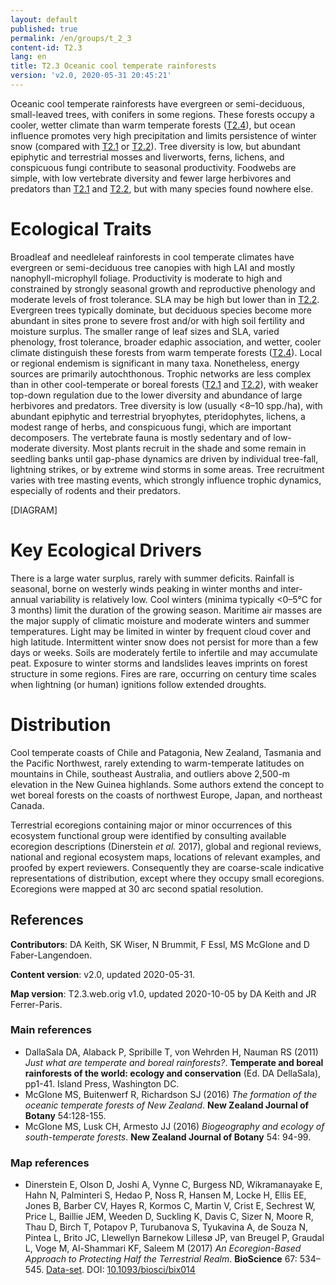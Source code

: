 ```yaml
---
layout: default
published: true
permalink: /en/groups/t_2_3
content-id: T2.3
lang: en
title: T2.3 Oceanic cool temperate rainforests
version: 'v2.0, 2020-05-31 20:45:21'
---
```


Oceanic cool temperate rainforests have evergreen or semi-deciduous, small-leaved trees, with conifers in some regions. These forests occupy a cooler, wetter climate than warm temperate forests ([T2.4](/explore/groups/T2.4)), but ocean influence promotes very high precipitation and limits persistence of winter snow (compared with [T2.1](/explore/groups/T2.1) or [T2.2](/explore/groups/T2.2)). Tree diversity is low, but abundant epiphytic and terrestrial mosses and liverworts, ferns, lichens, and conspicuous fungi contribute to seasonal productivity. Foodwebs are simple, with low vertebrate diversity and fewer large herbivores and predators than [T2.1](/explore/groups/T2.1) and [T2.2](/explore/groups/T2.2), but with many species found nowhere else.

# Ecological Traits
 
Broadleaf and needleleaf rainforests in cool temperate climates have evergreen or semi-deciduous tree canopies with high LAI and mostly nanophyll-microphyll foliage. Productivity is moderate to high and constrained by strongly seasonal growth and reproductive phenology and moderate levels of frost tolerance. SLA may be high but lower than in [T2.2](/explore/groups/T2.2). Evergreen trees typically dominate, but deciduous species become more abundant in sites prone to severe frost and/or with high soil fertility and moisture surplus. The smaller range of leaf sizes and SLA, varied phenology, frost tolerance, broader edaphic association, and wetter, cooler climate distinguish these forests from warm temperate forests ([T2.4](/explore/groups/T2.4)). Local or regional endemism is significant in many taxa. Nonetheless, energy sources are primarily autochthonous. Trophic networks are less complex than in other cool-temperate or boreal forests ([T2.1](/explore/groups/T2.1) and [T2.2](/explore/groups/T2.2)), with weaker top-down regulation due to the lower diversity and abundance of large herbivores and predators. Tree diversity is low (usually <8–10 spp./ha), with abundant epiphytic and terrestrial bryophytes, pteridophytes, lichens, a modest range of herbs, and conspicuous fungi, which are important decomposers. The vertebrate fauna is mostly sedentary and of low-moderate diversity. Most plants recruit in the shade and some remain in seedling banks until gap-phase dynamics are driven by individual tree-fall, lightning strikes, or by extreme wind storms in some areas. Tree recruitment varies with tree masting events, which strongly influence trophic dynamics, especially of rodents and their predators.

[DIAGRAM]

# Key Ecological Drivers
 
There is a large water surplus, rarely with summer deficits. Rainfall is seasonal, borne on westerly winds peaking in winter months and inter-annual variability is relatively low. Cool winters (minima typically <0–5°C for 3 months) limit the duration of the growing season. Maritime air masses are the major supply of climatic moisture and moderate winters and summer temperatures. Light may be limited in winter by frequent cloud cover and high latitude. Intermittent winter snow does not persist for more than a few days or weeks. Soils are moderately fertile to infertile and may accumulate peat. Exposure to winter storms and landslides leaves imprints on forest structure in some regions. Fires are rare, occurring on century time scales when lightning (or human) ignitions follow extended droughts.
 
# Distribution
 
Cool temperate coasts of Chile and Patagonia, New Zealand, Tasmania and the Pacific Northwest, rarely extending to warm-temperate latitudes on mountains in Chile, southeast Australia, and outliers above 2,500-m elevation in the New Guinea highlands. Some authors extend the concept to wet boreal forests on the coasts of northwest Europe, Japan, and northeast Canada.

Terrestrial ecoregions containing major or minor occurrences of this ecosystem functional group were identified by consulting available ecoregion descriptions (Dinerstein _et al._ 2017), global and regional reviews, national and regional ecosystem maps, locations of relevant examples, and proofed by expert reviewers. Consequently they are coarse-scale indicative representations of distribution, except where they occupy small ecoregions. Ecoregions were mapped at 30 arc second spatial resolution.

## References

**Contributors**: DA Keith, SK Wiser, N Brummit, F Essl, MS McGlone and D Faber-Langendoen.

**Content version**: v2.0, updated 2020-05-31.

**Map version**: T2.3.web.orig v1.0, updated 2020-10-05 by DA Keith and JR Ferrer-Paris.

### Main references
* DallaSala DA, Alaback P, Spribille T, von Wehrden H, Nauman RS  (2011) *Just what are temperate and boreal rainforests?*. **Temperate and boreal rainforests of the world: ecology and conservation** (Ed. DA DellaSala), pp1-41. Island Press, Washington DC.
* McGlone MS, Buitenwerf R, Richardson SJ  (2016) *The formation of the oceanic temperate forests of New Zealand*. **New Zealand Journal of Botany** 54:128-155.
* McGlone MS, Lusk CH, Armesto JJ  (2016) *Biogeography and ecology of south-temperate forests*. **New Zealand Journal of Botany** 54: 94-99.

### Map references
* Dinerstein E, Olson D, Joshi A, Vynne C, Burgess ND, Wikramanayake E, Hahn N, Palminteri S, Hedao P, Noss R, Hansen M, Locke H, Ellis EE, Jones B, Barber CV, Hayes R, Kormos C, Martin V, Crist E, Sechrest W, Price L, Baillie JEM, Weeden D, Suckling K, Davis C, Sizer N, Moore R, Thau D, Birch T, Potapov P, Turubanova S, Tyukavina A, de Souza N, Pintea L, Brito JC, Llewellyn Barnekow Lillesø JP, van Breugel P, Graudal L, Voge M, Al-Shammari KF, Saleem M  (2017) *An Ecoregion-Based Approach to Protecting Half the Terrestrial Realm*. **BioScience** 67: 534–545. [Data-set](https://ecoregions2017.appspot.com/). DOI: [10.1093/biosci/bix014](http://doi.org/10.1093/biosci/bix014)
